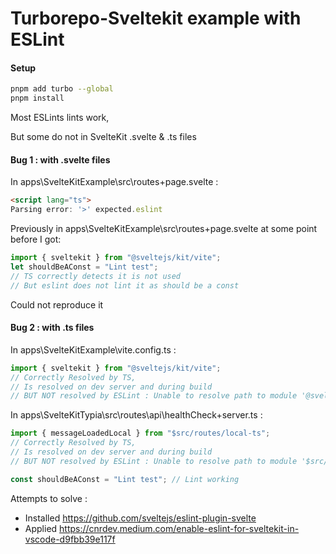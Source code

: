 # Turborepo-Sveltekit example with ESLint

#### Setup

```sh
pnpm add turbo --global
pnpm install
```

Most ESLints lints work,

But some do not in SvelteKit .svelte & .ts files

#### Bug 1 : with .svelte files

In apps\SvelteKitExample\src\routes\+page.svelte :

```html
<script lang="ts">
Parsing error: '>' expected.eslint
```

Previously in apps\SvelteKitExample\src\routes\+page.svelte at some point before I got:

```ts
import { sveltekit } from "@sveltejs/kit/vite";
let shouldBeAConst = "Lint test";
// TS correctly detects it is not used
// But eslint does not lint it as should be a const
```

Could not reproduce it

#### Bug 2 : with .ts files

In apps\SvelteKitExample\vite.config.ts :

```ts
import { sveltekit } from "@sveltejs/kit/vite";
// Correctly Resolved by TS,
// Is resolved on dev server and during build
// BUT NOT resolved by ESLint : Unable to resolve path to module '@sveltejs/kit/vite'.eslintimport/no-unresolved
```

In apps\SvelteKitTypia\src\routes\api\healthCheck\+server.ts :

```ts
import { messageLoadedLocal } from "$src/routes/local-ts";
// Correctly Resolved by TS,
// Is resolved on dev server and during build
// BUT NOT resolved by ESLint : Unable to resolve path to module '$src/routes/local-ts'.eslintimport/no-unresolved

const shouldBeAConst = "Lint test"; // Lint working
```

Attempts to solve :

- Installed https://github.com/sveltejs/eslint-plugin-svelte
- Applied https://cnrdev.medium.com/enable-eslint-for-sveltekit-in-vscode-d9fbb39e117f
